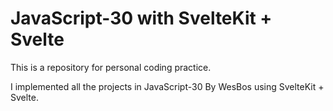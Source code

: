 # JavaScript-30 with SvelteKit + Svelte

This is a repository for personal coding practice.

I implemented all the projects in JavaScript-30 By WesBos using SvelteKit + Svelte.
